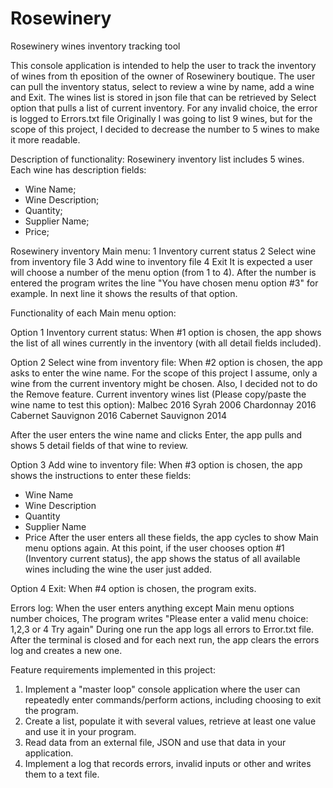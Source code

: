 # Rosewinery
Rosewinery wines inventory tracking tool

This console application is intended to help the user to track the inventory of wines from th eposition of the owner of Rosewinery boutique. 
The user can pull the inventory status, select to review a wine by name, add a wine and Exit. The wines list is stored in json file that can be retrieved by Select option that pulls a list of current inventory. For any invalid choice, the error is logged to Errors.txt file 
Originally I was going to list 9 wines, but for the scope of this project, I decided to decrease the number to 5 wines to make it more readable.


Description of functionality:
Rosewinery inventory list includes 5 wines. Each wine has description fields:
- Wine Name;
- Wine Description;
- Quantity;
- Supplier Name;
- Price;

Rosewinery inventory Main menu:
1  Inventory current status
2  Select wine from inventory file
3  Add wine to inventory file
4  Exit
It is expected a user will choose a number of the menu option (from 1 to 4).
After the number is entered the program writes the line "You have chosen menu option #3" for example. 
In next line it shows the results of that option.

Functionality of each Main menu option:

Option 1 Inventory current status:
When #1 option is chosen, the app shows the list of all wines currently in the inventory (with all detail fields included).

Option 2 Select wine from inventory file:
When #2 option is chosen, the app asks to enter the wine name. 
For the scope of this project I assume, only a wine from the current inventory might be chosen. Also, I decided not to do the Remove feature. 
Current inventory wines list (Please copy/paste the wine name to test this option):
Malbec 2016
Syrah 2006
Chardonnay 2016
Cabernet Sauvignon 2016
Cabernet Sauvignon 2014

After the user enters the wine name and clicks Enter, the app pulls and shows 5 detail fields of that wine to review.

Option 3 Add wine to inventory file:
When #3 option is chosen, the app shows the instructions to enter these fields:
- Wine Name
- Wine Description
- Quantity
- Supplier Name
- Price
After the user enters all these fields, the app cycles to show Main menu options again. 
At this point, if the user chooses option #1 (Inventory current status), the app shows the status of all available wines including the wine the user just added.

Option 4 Exit:
When #4 option is chosen, the program exits.

Errors log:
When the user enters anything except Main menu options number choices,
The program writes
"Please enter a valid menu choice: 1,2,3 or 4
Try again"
During one run the app logs all errors to Error.txt file. 
After the terminal is closed and for each next run, the app clears the errors log and creates a new one. 

Feature requirements implemented in this project:
1) Implement a "master loop" console application where the user can repeatedly enter commands/perform actions, including choosing to exit the program.
2) Create a list, populate it with several values, retrieve at least one value and use it in your program.
3) Read data from an external file, JSON and use that data in your application.
4) Implement a log that records errors, invalid inputs or other and writes them to a text file.
